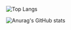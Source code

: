 ![Top Langs](https://github-readme-stats.vercel.app/api/top-langs/?username=renatofdavidc&layout=compact&theme=tokyonight)

![Anurag's GitHub stats](https://github-readme-stats.vercel.app/api?username=renatofdavidc&show_icons=true&theme=tokyonight)
